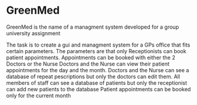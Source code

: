 # GreenMed
GreenMed is the name of a managment system developed for a group university assignment

The task is to create a gui and managment system for a GPs office that fits certain parameters.
The parameters are that only Receptionists can book patient appointments.
Appointments can be booked with either the 2 Doctors or the Nurse
Doctors and the Nurse can view their patient appointments for the day and the month.
Doctors and the Nurse can see a database of repeat pescriptions but only the doctors can edit them.
All members of staff can see a database of patients but only the receptionist can add new patients to the database
Patient appointments can be booked only for the current month
